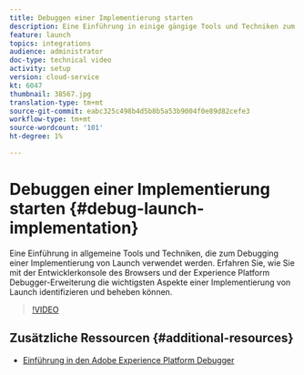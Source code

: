 ```yaml
---
title: Debuggen einer Implementierung starten
description: Eine Einführung in einige gängige Tools und Techniken zum Debugging einer Launch-Implementierung. Erfahren Sie, wie Sie mit der Entwicklerkonsole des Browsers und der Experience Platform Debugger-Erweiterung die wichtigsten Aspekte einer Implementierung von Launch identifizieren und beheben können.
feature: launch
topics: integrations
audience: administrator
doc-type: technical video
activity: setup
version: cloud-service
kt: 6047
thumbnail: 38567.jpg
translation-type: tm+mt
source-git-commit: eabc325c498b4d5b8b5a53b9004f0e89d82cefe3
workflow-type: tm+mt
source-wordcount: '101'
ht-degree: 1%

---
```



# Debuggen einer Implementierung starten {#debug-launch-implementation}

Eine Einführung in allgemeine Tools und Techniken, die zum Debugging einer Implementierung von Launch verwendet werden. Erfahren Sie, wie Sie mit der Entwicklerkonsole des Browsers und der Experience Platform Debugger-Erweiterung die wichtigsten Aspekte einer Implementierung von Launch identifizieren und beheben können.

>[!VIDEO](https://video.tv.adobe.com/v/38567?quality=12&learn=on)

## Zusätzliche Ressourcen {#additional-resources}

* [Einführung in den Adobe Experience Platform Debugger](https://docs.adobe.com/content/help/en/platform-learn/tutorials/data-ingestion/web-sdk/introduction-to-the-experience-platform-debugger.html)
